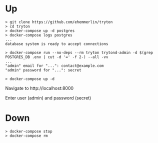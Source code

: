 # Up
```
> git clone https://github.com/ehemmerlin/tryton
> cd tryton
> docker-compose up -d postgres
> docker-compose logs postgres
...
database system is ready to accept connections

> docker-compose run --no-deps --rm tryton trytond-admin -d $(grep POSTGRES_DB .env | cut -d '=' -f 2-) --all -vv
...
"admin" email for "...": contact@example.com
"admin" password for "...": secret

> docker-compose up -d
```

Navigate to http://localhost:8000

Enter user (admin) and password (secret)

# Down
```
> docker-compose stop
> docker-compose rm
```